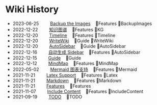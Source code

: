 # Wiki History

- 2023-06-25&nbsp;&nbsp;&nbsp;&nbsp;&nbsp;&nbsp;&nbsp;&nbsp; [Backup the Images](/0036_Features_BackupImages)&nbsp;&nbsp;&nbsp;&nbsp;:bookmark:Features :bookmark:BackupImages
- 2022-12-22&nbsp;&nbsp;&nbsp;&nbsp;&nbsp;&nbsp;&nbsp;&nbsp; [知识图谱](/0035_Features_KG)&nbsp;&nbsp;&nbsp;&nbsp;:bookmark:Features :bookmark:KG
- 2022-12-20&nbsp;&nbsp;&nbsp;&nbsp;&nbsp;&nbsp;&nbsp;&nbsp; [Timeline](/0034_Features_Timeline)&nbsp;&nbsp;&nbsp;&nbsp;:bookmark:Features :bookmark:Timeline
- 2022-12-20&nbsp;&nbsp;&nbsp;&nbsp;&nbsp;&nbsp;&nbsp;&nbsp; [WriteWiki](/0027_Guide_WriteWiki)&nbsp;&nbsp;&nbsp;&nbsp;:bookmark:Guide :bookmark:WriteWiki
- 2022-12-20&nbsp;&nbsp;&nbsp;&nbsp;&nbsp;&nbsp;&nbsp;&nbsp; [AutoSidebar](/0026_Guide_AutoSidebar)&nbsp;&nbsp;&nbsp;&nbsp;:bookmark:Guide :bookmark:AutoSidebar
- 2022-12-16&nbsp;&nbsp;&nbsp;&nbsp;&nbsp;&nbsp;&nbsp;&nbsp; [自动生成 Sidebar](/0024_Features_AutoSidebar)&nbsp;&nbsp;&nbsp;&nbsp;:bookmark:Features :bookmark:AutoSidebar
- 2022-12-15&nbsp;&nbsp;&nbsp;&nbsp;&nbsp;&nbsp;&nbsp;&nbsp; [Guide](/0023_Guide)&nbsp;&nbsp;&nbsp;&nbsp;:bookmark:Guide
- 2022-12-12&nbsp;&nbsp;&nbsp;&nbsp;&nbsp;&nbsp;&nbsp;&nbsp; [MindMap](/0022_Features_MindMap)&nbsp;&nbsp;&nbsp;&nbsp;:bookmark:Features :bookmark:MindMap
- 2022-05-02&nbsp;&nbsp;&nbsp;&nbsp;&nbsp;&nbsp;&nbsp;&nbsp; [Mermaid 图表支持](/0020_Features_Mermaid)&nbsp;&nbsp;&nbsp;&nbsp;:bookmark:Features :bookmark:Mermaid
- 2021-11-21&nbsp;&nbsp;&nbsp;&nbsp;&nbsp;&nbsp;&nbsp;&nbsp; [Latex Support](/0018_Features_Latex)&nbsp;&nbsp;&nbsp;&nbsp;:bookmark:Features :bookmark:Latex
- 2021-11-21&nbsp;&nbsp;&nbsp;&nbsp;&nbsp;&nbsp;&nbsp;&nbsp; [Markdown](/0017_Features_Markdown)&nbsp;&nbsp;&nbsp;&nbsp;:bookmark:Features :bookmark:Markdown
- 2021-11-21&nbsp;&nbsp;&nbsp;&nbsp;&nbsp;&nbsp;&nbsp;&nbsp; [Features](/0016_Features)&nbsp;&nbsp;&nbsp;&nbsp;:bookmark:Features
- 2021-11-07&nbsp;&nbsp;&nbsp;&nbsp;&nbsp;&nbsp;&nbsp;&nbsp; [Include Content](/0013_Features_IncludeContent)&nbsp;&nbsp;&nbsp;&nbsp;:bookmark:Features :bookmark:IncludeContent
- 2021-09-19&nbsp;&nbsp;&nbsp;&nbsp;&nbsp;&nbsp;&nbsp;&nbsp; [TODO](/0004_TODO)&nbsp;&nbsp;&nbsp;&nbsp;:bookmark:TODO
